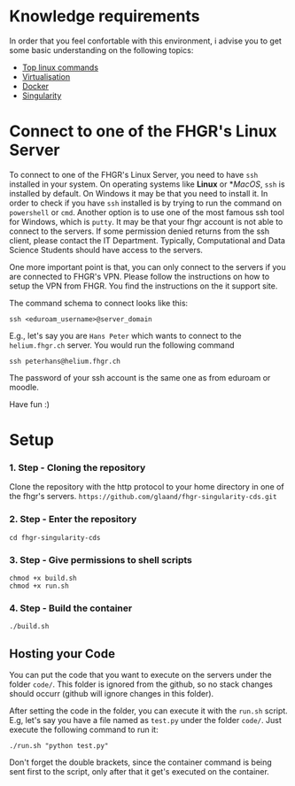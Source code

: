 # Knowledge requirements
In order that you feel confortable with this environment, i advise you to get some basic understanding on the following topics:
 - [Top linux commands](https://bytescout.com/blog/most-used-linux-commands.html)
 - [Virtualisation](https://www.redhat.com/en/topics/virtualization/what-is-virtualization)
 - [Docker](https://www.educative.io/blog/beginners-guide-to-docker)
 - [Singularity](https://docs.sylabs.io/guides/2.6/user-guide/singularity_and_docker.html)

# Connect to one of the FHGR's Linux Server
To connect to one of the FHGR's Linux Server, you need to have `ssh` installed in your system. On operating systems like **Linux** or **MacOS*, `ssh` is installed by default. On Windows it may be that you need to install it. In order to check if you have `ssh` installed is by trying to run the command on `powershell` or `cmd`. Another option is to use one of the most famous ssh tool for Windows, which is `putty`. It may be that your fhgr account is not able to connect to the servers. If some permission denied returns from the ssh client, please contact the IT Department. Typically, Computational and Data Science Students should have access to the servers.

One more important point is that, you can only connect to the servers if you are connected to FHGR's VPN. Please follow the instructions on how to setup the VPN from FHGR. You find the instructions on the it support site.

The command schema to connect looks like this:
```
ssh <eduroam_username>@server_domain
```

E.g., let's say you are `Hans Peter` which wants to connect to the `helium.fhgr.ch` server. You would run the following command
```
ssh peterhans@helium.fhgr.ch
```

The password of your ssh account is the same one as from eduroam or moodle.

Have fun :)
# Setup
### 1. Step - Cloning the repository
Clone the repository with the http protocol to your home directory in one of the fhgr's servers.
`https://github.com/glaand/fhgr-singularity-cds.git`
### 2. Step - Enter the repository
`cd fhgr-singularity-cds`
### 3. Step - Give permissions to shell scripts
`chmod +x build.sh`  
`chmod +x run.sh`
### 4. Step - Build the container
`./build.sh`
## Hosting your Code
You can put the code that you want to execute on the servers under the folder `code/`. This folder is ignored from the github, so no stack changes should occurr (github will ignore changes in this folder).

After setting the code in the folder, you can execute it with the `run.sh` script. E.g, let's say you have a file named as `test.py` under the folder `code/`. Just execute the following command to run it:
```
./run.sh "python test.py"
```
Don't forget the double brackets, since the container command is being sent first to the script, only after that it get's executed on the container.


